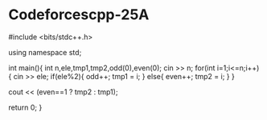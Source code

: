 # Codeforcescpp-25A
#include <bits/stdc++.h>

using namespace std;

int main(){
  int n,ele,tmp1,tmp2,odd(0),even(0);
  cin >> n;
  for(int i=1;i<=n;i++){
    cin >> ele;
    if(ele%2){
      odd++;
      tmp1 = i;
    }
    else{
      even++;
      tmp2 = i;
    }
  }

  cout << (even==1 ? tmp2 : tmp1);
  
  return 0;
}
